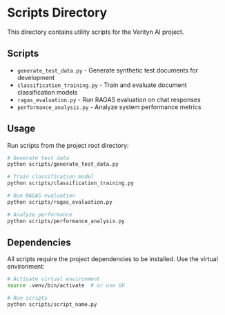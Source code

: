 # Scripts Directory

This directory contains utility scripts for the Verityn AI project.

## Scripts

- `generate_test_data.py` - Generate synthetic test documents for development
- `classification_training.py` - Train and evaluate document classification models
- `ragas_evaluation.py` - Run RAGAS evaluation on chat responses
- `performance_analysis.py` - Analyze system performance metrics

## Usage

Run scripts from the project root directory:

```bash
# Generate test data
python scripts/generate_test_data.py

# Train classification model
python scripts/classification_training.py

# Run RAGAS evaluation
python scripts/ragas_evaluation.py

# Analyze performance
python scripts/performance_analysis.py
```

## Dependencies

All scripts require the project dependencies to be installed. Use the virtual environment:

```bash
# Activate virtual environment
source .venv/bin/activate  # or use UV

# Run scripts
python scripts/script_name.py
``` 